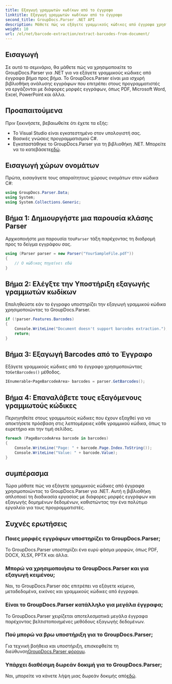 ```yaml
---
title: Εξαγωγή γραμμωτών κωδίκων από το έγγραφο
linktitle: Εξαγωγή γραμμωτών κωδίκων από το έγγραφο
second_title: GroupDocs.Parser .NET API
description: Μάθετε πώς να εξάγετε γραμμικούς κώδικες από έγγραφα χρησιμοποιώντας το GroupDocs.Parser για .NET. Βελτιώστε τις δυνατότητες επεξεργασίας εγγράφων σας χωρίς κόπο.
weight: 10
url: /el/net/barcode-extraction/extract-barcodes-from-document/
---
```

## Εισαγωγή
Σε αυτό το σεμινάριο, θα μάθετε πώς να χρησιμοποιείτε το GroupDocs.Parser για .NET για να εξάγετε γραμμικούς κώδικες από έγγραφα βήμα προς βήμα. Το GroupDocs.Parser είναι μια ισχυρή βιβλιοθήκη ανάλυσης εγγράφων που επιτρέπει στους προγραμματιστές να εργάζονται με διάφορες μορφές εγγράφων, όπως PDF, Microsoft Word, Excel, PowerPoint και άλλα.
## Προαπαιτούμενα
Πριν ξεκινήσετε, βεβαιωθείτε ότι έχετε τα εξής:
- Το Visual Studio είναι εγκατεστημένο στον υπολογιστή σας.
- Βασικές γνώσεις προγραμματισμού C#.
-  Εγκαταστάθηκε το GroupDocs.Parser για τη βιβλιοθήκη .NET. Μπορείτε να το κατεβάσετε[εδώ](https://releases.groupdocs.com/parser/net/).

## Εισαγωγή χώρων ονομάτων
Πρώτα, εισαγάγετε τους απαραίτητους χώρους ονομάτων στον κώδικα C#:
```csharp
using GroupDocs.Parser.Data;
using System;
using System.Collections.Generic;
```
## Βήμα 1: Δημιουργήστε μια παρουσία κλάσης Parser
 Αρχικοποιήστε μια παρουσία του`Parser` τάξη παρέχοντας τη διαδρομή προς το δείγμα εγγράφου σας.
```csharp
using (Parser parser = new Parser("YourSampleFile.pdf"))
{
    // Ο κώδικας πηγαίνει εδώ
}
```
## Βήμα 2: Ελέγξτε την Υποστήριξη εξαγωγής γραμμωτών κωδίκων
Επαληθεύστε εάν το έγγραφο υποστηρίζει την εξαγωγή γραμμικού κώδικα χρησιμοποιώντας το GroupDocs.Parser.
```csharp
if (!parser.Features.Barcodes)
{
    Console.WriteLine("Document doesn't support barcodes extraction.");
    return;
}
```
## Βήμα 3: Εξαγωγή Barcodes από το Έγγραφο
 Εξάγετε γραμμικούς κώδικες από το έγγραφο χρησιμοποιώντας το`GetBarcodes()` μέθοδος.
```csharp
IEnumerable<PageBarcodeArea> barcodes = parser.GetBarcodes();
```
## Βήμα 4: Επαναλάβετε τους εξαγόμενους γραμμωτούς κώδικες
Περιηγηθείτε στους γραμμωτούς κώδικες που έχουν εξαχθεί για να αποκτήσετε πρόσβαση στις λεπτομέρειες κάθε γραμμικού κώδικα, όπως το ευρετήριο και την τιμή σελίδας.
```csharp
foreach (PageBarcodeArea barcode in barcodes)
{
    Console.WriteLine("Page: " + barcode.Page.Index.ToString());
    Console.WriteLine("Value: " + barcode.Value);
}
```

## συμπέρασμα
Τώρα μάθατε πώς να εξάγετε γραμμικούς κώδικες από έγγραφα χρησιμοποιώντας το GroupDocs.Parser για .NET. Αυτή η βιβλιοθήκη απλοποιεί τη διαδικασία εργασίας με διάφορες μορφές εγγράφων και εξαγωγής δομημένων δεδομένων, καθιστώντας την ένα πολύτιμο εργαλείο για τους προγραμματιστές.

## Συχνές ερωτήσεις
### Ποιες μορφές εγγράφων υποστηρίζει το GroupDocs.Parser;
Το GroupDocs.Parser υποστηρίζει ένα ευρύ φάσμα μορφών, όπως PDF, DOCX, XLSX, PPTX και άλλα.
### Μπορώ να χρησιμοποιήσω το GroupDocs.Parser και για εξαγωγή κειμένου;
Ναι, το GroupDocs.Parser σάς επιτρέπει να εξάγετε κείμενο, μεταδεδομένα, εικόνες και γραμμικούς κώδικες από έγγραφα.
### Είναι το GroupDocs.Parser κατάλληλο για μεγάλα έγγραφα;
Το GroupDocs.Parser χειρίζεται αποτελεσματικά μεγάλα έγγραφα παρέχοντας βελτιστοποιημένες μεθόδους εξαγωγής δεδομένων.
### Πού μπορώ να βρω υποστήριξη για το GroupDocs.Parser;
 Για τεχνική βοήθεια και υποστήριξη, επισκεφθείτε τη διεύθυνση[GroupDocs.Parser φόρουμ](https://forum.groupdocs.com/c/parser/17).
### Υπάρχει διαθέσιμη δωρεάν δοκιμή για το GroupDocs.Parser;
 Ναι, μπορείτε να κάνετε λήψη μιας δωρεάν δοκιμής από[εδώ](https://releases.groupdocs.com/).